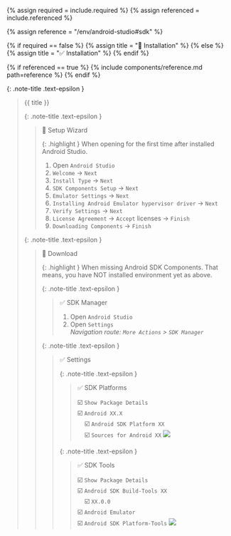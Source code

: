 <!-- LOCATION -->
<!-- _includes/components/android-studio/ -->

<!-- INCLUDE -->
<!-- components/android-studio/sdk.md -->

<!-- VARIABLES -->
<!-- required:      [true, false], default to true -->
<!-- referenced:    [true, false], default to false -->


<!-- READ VARIABLES -->
{% assign required   = include.required %}
{% assign referenced = include.referenced %}


<!-- ASSIGN CONSTANTS -->
{% assign reference = "/env/android-studio#sdk" %}


<!-- DECIDE TO DISPLAY THE NECESSITY OF THE INSTALLATION -->
{% if required == false %}
    {% assign title = "🔲 Installation" %}
{% else %}
    {% assign title = "✅ Installation" %}
{% endif %}


<!-- DECIDE TO DISPLAY THE LINK OF THIS COMPONENT -->
{% if referenced == true %}
{% include components/reference.md path=reference %}
{% endif %}


<!-- MAIN CONTENT -->

{: .note-title .text-epsilon }
> {{ title }}
>
> {: .note-title .text-epsilon }
>> 🔘 Setup Wizard
>> 
>> {: .highlight }
>> When opening for the first time after installed Android Studio.
>>
>> 1. Open `Android Studio`
>> 2. `Welcome` → `Next`
>> 3. `Install Type` → `Next`
>> 4. `SDK Components Setup` → `Next`
>> 5. `Emulator Settings` → `Next`
>> 6. `Installing Android Emulator hypervisor driver` → `Next`
>> 7. `Verify Settings` → `Next`
>> 8. `License Agreement` → `Accept` licenses → `Finish`
>> 9. `Downloading Components` → `Finish`
>
> {: .note-title .text-epsilon }
>> 🔘 Download
>> 
>> {: .highlight }
>> When missing Android SDK Components. That means, you have NOT installed environment yet as above.
>>
>> {: .note-title .text-epsilon }
>>> ✅ SDK Manager
>>>
>>> 1. Open `Android Studio`
>>> 2. Open `Settings`<br>
>>> _Navigation route: `More Actions` > `SDK Manager`_
>>
>> {: .note-title .text-epsilon }
>>> ✅ Settings
>>>
>>> {: .note-title .text-epsilon }
>>>> ✅ SDK Platforms
>>>>
>>>> ☑️ `Show Package Details`<br>
>>>> ☑️ `Android XX.X`<br>
>>>> &nbsp;&nbsp;&nbsp; ☑️ `Android SDK Platform XX`<br>
>>>> &nbsp;&nbsp;&nbsp; ☑️ `Sources for Android XX`
>>> ![](../assets/android-studio/sdk_download_01.png)
>>>
>>> {: .note-title .text-epsilon }
>>>> ✅ SDK Tools
>>>>
>>>> ☑️ `Show Package Details`<br>
>>>> ☑️ `Android SDK Build-Tools XX`<br>
>>>> &nbsp;&nbsp;&nbsp; ☑️ `XX.0.0`<br>
>>>> ☑️ `Android Emulator`<br>
>>>> ☑️ `Android SDK Platform-Tools`
>>> ![](../assets/android-studio/sdk_download_02.png)
